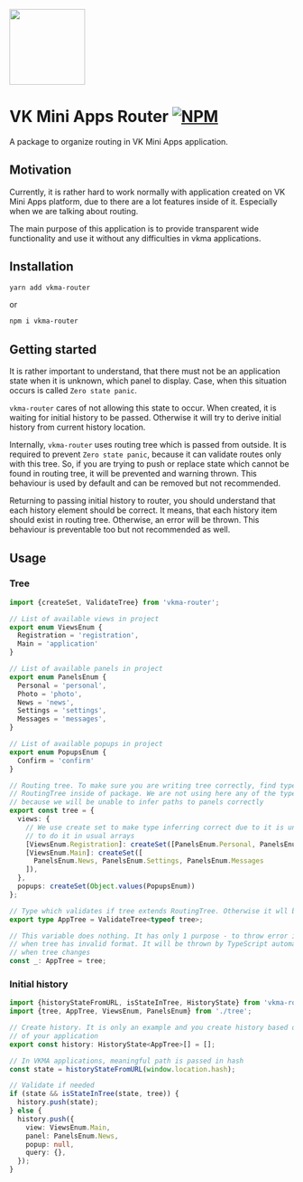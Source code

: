 [npm-badge]: https://img.shields.io/npm/v/vkma-router.svg
[npm-link]: https://npmjs.com/package/vkma-router

[<img width="134" src="https://vk.com/images/apps/mini_apps/vk_mini_apps_logo.svg">](https://vk.com/services)

# VK Mini Apps Router [![NPM][npm-badge]][npm-link]

A package to organize routing in VK Mini Apps application.

## Motivation

Currently, it is rather hard to work normally with application created on
VK Mini Apps platform, due to there are a lot features inside of it. Especially
when we are talking about routing.

The main purpose of this application is to provide transparent wide 
functionality and use it without any difficulties in vkma applications.

## Installation
```bash
yarn add vkma-router
```
or
```bash
npm i vkma-router
``` 

## Getting started

It is rather important to understand, that there must not be an application
state when it is unknown, which panel to display. Case, when this situation
occurs is called `Zero state panic`. 

`vkma-router` cares of not allowing this state to occur. When created,
it is waiting for initial history to be passed. Otherwise it will try to derive
initial history from current history location.

Internally, `vkma-router` uses routing tree which is passed from outside. It
is required to prevent `Zero state panic`, because it can validate routes
only with this tree. So, if you are trying to push or replace state which 
cannot be found in routing tree, it will be prevented and warning thrown.
This behaviour is used by default and can be removed but not recommended.

Returning to passing initial history to router, you should understand that
each history element should be correct. It means, that each history item should
exist in routing tree. Otherwise, an error will be thrown. This behaviour
is preventable too but not recommended as well.

## Usage
### Tree
```typescript
import {createSet, ValidateTree} from 'vkma-router';

// List of available views in project
export enum ViewsEnum {
  Registration = 'registration',
  Main = 'application'
}

// List of available panels in project
export enum PanelsEnum {
  Personal = 'personal',
  Photo = 'photo',
  News = 'news',
  Settings = 'settings',
  Messages = 'messages',
}

// List of available popups in project
export enum PopupsEnum {
  Confirm = 'confirm'
}

// Routing tree. To make sure you are writing tree correctly, find type 
// RoutingTree inside of package. We are not using here any of the types,
// because we will be unable to infer paths to panels correctly
export const tree = {
  views: {
    // We use create set to make type inferring correct due to it is unavailable
    // to do it in usual arrays
    [ViewsEnum.Registration]: createSet([PanelsEnum.Personal, PanelsEnum.Photo]),
    [ViewsEnum.Main]: createSet([
      PanelsEnum.News, PanelsEnum.Settings, PanelsEnum.Messages
    ]),
  },
  popups: createSet(Object.values(PopupsEnum))
};

// Type which validates if tree extends RoutingTree. Otherwise it wll be "never"
export type AppTree = ValidateTree<typeof tree>;

// This variable does nothing. It has only 1 purpose - to throw error in case 
// when tree has invalid format. It will be thrown by TypeScript automatically
// when tree changes
const _: AppTree = tree;
```

### Initial history
```typescript
import {historyStateFromURL, isStateInTree, HistoryState} from 'vkma-router';
import {tree, AppTree, ViewsEnum, PanelsEnum} from './tree';

// Create history. It is only an example and you create history based on logic
// of your application
export const history: HistoryState<AppTree>[] = []; 

// In VKMA applications, meaningful path is passed in hash
const state = historyStateFromURL(window.location.hash);

// Validate if needed
if (state && isStateInTree(state, tree)) {
  history.push(state);
} else {
  history.push({
    view: ViewsEnum.Main,
    panel: PanelsEnum.News,
    popup: null,
    query: {},
  });
}
```
